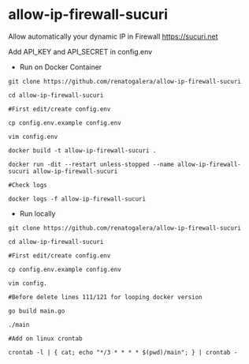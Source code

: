 # allow-ip-firewall-sucuri

Allow automatically your dynamic IP in Firewall https://sucuri.net

Add API_KEY and API_SECRET in config.env

- Run on Docker Container

```
git clone https://github.com/renatogalera/allow-ip-firewall-sucuri

cd allow-ip-firewall-sucuri

#First edit/create config.env 

cp config.env.example config.env

vim config.env

docker build -t allow-ip-firewall-sucuri .

docker run -dit --restart unless-stopped --name allow-ip-firewall-sucuri allow-ip-firewall-sucuri

#Check logs

docker logs -f allow-ip-firewall-sucuri

```

- Run locally

```
git clone https://github.com/renatogalera/allow-ip-firewall-sucuri

cd allow-ip-firewall-sucuri

#First edit/create config.env 

cp config.env.example config.env

vim config.

#Before delete lines 111/121 for looping docker version

go build main.go

./main

#Add on linux crontab

crontab -l | { cat; echo "*/3 * * * * $(pwd)/main"; } | crontab -
```
